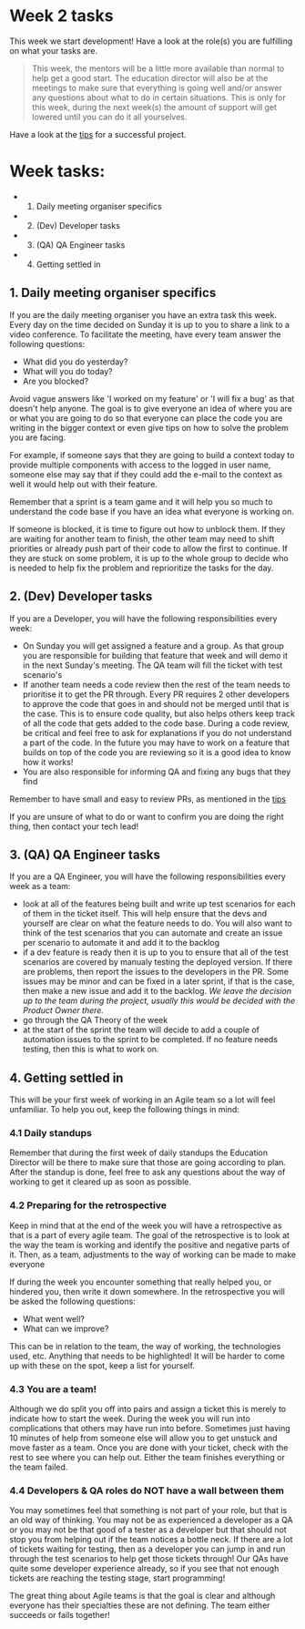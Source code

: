 # Week 2 tasks

This week we start development! Have a look at the role(s) you are fulfilling on what your tasks are.

> This week, the mentors will be a little more available than normal to help get a good start. The education director will also be at the meetings to make sure that everything is going well and/or answer any questions about what to do in certain situations. This is only for this week, during the next week(s) the amount of support will get lowered until you can do it all yourselves.

Have a look at the [tips](../TIPS.md) for a successful project.

# Week tasks:

- 1. Daily meeting organiser specifics
- 2. (Dev) Developer tasks
- 3. (QA) QA Engineer tasks
- 4. Getting settled in

## 1. Daily meeting organiser specifics

If you are the daily meeting organiser you have an extra task this week. Every day on the time decided on Sunday it is up to you to share a link to a video conference. To facilitate the meeting, have every team answer the following questions:

- What did you do yesterday?
- What will you do today?
- Are you blocked?

Avoid vague answers like 'I worked on my feature' or 'I will fix a bug' as that doesn't help anyone. The goal is to give everyone an idea of where you are or what you are going to do so that everyone can place the code you are writing in the bigger context or even give tips on how to solve the problem you are facing.

For example, if someone says that they are going to build a context today to provide multiple components with access to the logged in user name, someone else may say that if they could add the e-mail to the context as well it would help out with their feature.

Remember that a sprint is a team game and it will help you so much to understand the code base if you have an idea what everyone is working on.

If someone is blocked, it is time to figure out how to unblock them. If they are waiting for another team to finish, the other team may need to shift priorities or already push part of their code to allow the first to continue. If they are stuck on some problem, it is up to the whole group to decide who is needed to help fix the problem and reprioritize the tasks for the day.

## 2. (Dev) Developer tasks

If you are a Developer, you will have the following responsibilities every week:

- On Sunday you will get assigned a feature and a group. As that group you are responsible for building that feature that week and will demo it in the next Sunday's meeting. The QA team will fill the ticket with test scenario's
- If another team needs a code review then the rest of the team needs to prioritise it to get the PR through. Every PR requires 2 other developers to approve the code that goes in and should not be merged until that is the case. This is to ensure code quality, but also helps others keep track of all the code that gets added to the code base. During a code review, be critical and feel free to ask for explanations if you do not understand a part of the code. In the future you may have to work on a feature that builds on top of the code you are reviewing so it is a good idea to know how it works!
- You are also responsible for informing QA and fixing any bugs that they find

Remember to have small and easy to review PRs, as mentioned in the [tips](../TIPS.md)

If you are unsure of what to do or want to confirm you are doing the right thing, then contact your tech lead!

## 3. (QA) QA Engineer tasks

If you are a QA Engineer, you will have the following responsibilities every week as a team:

- look at all of the features being built and write up test scenarios for each of them in the ticket itself. This will help ensure that the devs and yourself are clear on what the feature needs to do. You will also want to think of the test scenarios that you can automate and create an issue per scenario to automate it and add it to the backlog
- if a dev feature is ready then it is up to you to ensure that all of the test scenarios are covered by manualy testing the deployed version. If there are problems, then report the issues to the developers in the PR. Some issues may be minor and can be fixed in a later sprint, if that is the case, then make a new issue and add it to the backlog. _We leave the decision up to the team during the project, usually this would be decided with the Product Owner there._
- go through the QA Theory of the week
- at the start of the sprint the team will decide to add a couple of automation issues to the sprint to be completed. If no feature needs testing, then this is what to work on.

## 4. Getting settled in

This will be your first week of working in an Agile team so a lot will feel unfamiliar. To help you out, keep the following things in mind:

### 4.1 Daily standups

Remember that during the first week of daily standups the Education Director will be there to make sure that those are going according to plan. After the standup is done, feel free to ask any questions about the way of working to get it cleared up as soon as possible.

### 4.2 Preparing for the retrospective

Keep in mind that at the end of the week you will have a retrospective as that is a part of every agile team. The goal of the retrospective is to look at the way the team is working and identify the positive and negative parts of it. Then, as a team, adjustments to the way of working can be made to make everyone

If during the week you encounter something that really helped you, or hindered you, then write it down somewhere. In the retrospective you will be asked the following questions:

- What went well?
- What can we improve?

This can be in relation to the team, the way of working, the technologies used, etc. Anything that needs to be highlighted! It will be harder to come up with these on the spot, keep a list for yourself.

### 4.3 You are a team!

Although we do split you off into pairs and assign a ticket this is merely to indicate how to start the week. During the week you will run into complications that others may have run into before. Sometimes just having 10 minutes of help from someone else will allow you to get unstuck and move faster as a team. Once you are done with your ticket, check with the rest to see where you can help out. Either the team finishes everything or the team failed.

### 4.4 Developers & QA roles do NOT have a wall between them

You may sometimes feel that something is not part of your role, but that is an old way of thinking. You may not be as experienced a developer as a QA or you may not be that good of a tester as a developer but that should not stop you from helping out if the team notices a bottle neck. If there are a lot of tickets waiting for testing, then as a developer you can jump in and run through the test scenarios to help get those tickets through! Our QAs have quite some developer experience already, so if you see that not enough tickets are reaching the testing stage, start programming!

The great thing about Agile teams is that the goal is clear and although everyone has their specialties these are not defining. The team either succeeds or fails together!
